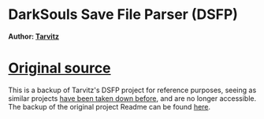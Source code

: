 # DarkSouls Save File Parser (DSFP)  
**Author: [Tarvitz](https://github.com/tarvitz)**  

# [Original source](https://github.com/tarvitz/dsfp)  

This is a backup of Tarvitz's DSFP project for reference purposes, seeing as similar projects [have been taken down before](https://gist.github.com/infausto/8382836/), and are no longer accessible. The backup of the original project Readme can be found [here](README.rst).  

